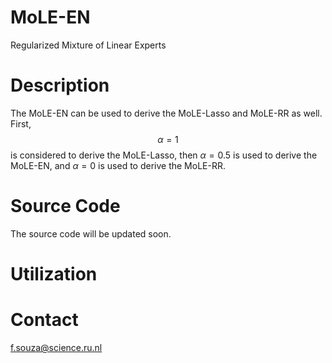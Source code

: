 # MoLE-EN
Regularized Mixture of Linear Experts

# Description
The MoLE-EN can be used to derive the MoLE-Lasso and MoLE-RR as well. First, $$\alpha=1$$ is considered to derive the MoLE-Lasso, then $\alpha=0.5$ is used to derive the MoLE-EN, and $\alpha=0$ is used to derive the MoLE-RR.

# Source Code
The source code will be updated soon.

# Utilization

# Contact
f.souza@science.ru.nl
